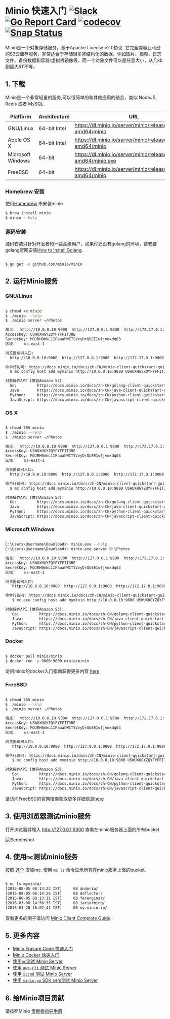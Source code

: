# Minio 快速入门 [![Slack](https://slack.minio.io/slack?type=svg)](https://slack.minio.io) [![Go Report Card](https://goreportcard.com/badge/minio/minio)](https://goreportcard.com/report/minio/minio) [![codecov](https://codecov.io/gh/minio/minio/branch/master/graph/badge.svg)](https://codecov.io/gh/minio/minio) [![Snap Status](https://build.snapcraft.io/badge/minio/minio.svg)](https://build.snapcraft.io/user/minio/minio)

Minio是一个对象存储服务，基于Apache License v2.0协议. 它完全兼容亚马逊的S3云储存服务，非常适合于存储很多非结构化的数据，例如图片、视频、日志文件、备份数据和容器/虚拟机镜像等，而一个对象文件可以是任意大小，从几kb到最大5T不等。 

##  1. 下载

Minio是一个非常轻量的服务,可以很简单的和其他应用的结合，类似 NodeJS, Redis 或者 MySQL.

| Platform| Architecture | URL|
| ----------| -------- | ------|
|GNU/Linux|64-bit Intel|https://dl.minio.io/server/minio/release/linux-amd64/minio|
|Apple OS X|64-bit Intel|https://dl.minio.io/server/minio/release/darwin-amd64/minio|
|Microsoft Windows|64-bit|https://dl.minio.io/server/minio/release/windows-amd64/minio.exe|
|FreeBSD|64-bit|https://dl.minio.io/server/minio/release/freebsd-amd64/minio|

### Homebrew 安装

使用[Homebrew](http://brew.sh/) 来安装minio
 
```sh
$ brew install minio
$ minio --help
```

### 源码安装

源码安装只针对开发者和一些高级用户，如果你还没有golang的环境，请安装golang官网安装[How to install Golang](https://docs.minio.io/docs/zh-CN/how-to-install-golang).

```sh

$ go get -u github.com/minio/minio


```

## 2. 运行Minio服务


### GNU/Linux

 ```sh

$ chmod +x minio
$ ./minio --help
$ ./minio server ~/Photos

端点:  http://10.0.0.10:9000  http://127.0.0.1:9000  http://172.17.0.1:9000
AccessKey: USWUXHGYZQYFYFFIT3RE
SecretKey: MOJRH0mkL1IPauahWITSVvyDrQbEEIwljvmxdq03
区域:    us-east-1

浏览器访问入口:
   http://10.0.0.10:9000  http://127.0.0.1:9000  http://172.17.0.1:9000

命令行访问: https://docs.minio.io/docs/zh-CN/minio-client-quickstart-guide
   $ mc config host add myminio http://10.0.0.10:9000 USWUXHGYZQYFYFFIT3RE MOJRH0mkL1IPauahWITSVvyDrQbEEIwljvmxdq03

对象操作API (兼容Amazon S3):
   Go:         https://docs.minio.io/docs/zh-CN/golang-client-quickstart-guide
   Java:       https://docs.minio.io/docs/zh-CN/java-client-quickstart-guide
   Python:     https://docs.minio.io/docs/zh-CN/python-client-quickstart-guide
   JavaScript: https://docs.minio.io/docs/zh-CN/javascript-client-quickstart-guide

```

### OS X


 ```sh

$ chmod 755 minio
$ ./minio --help
$ ./minio server ~/Photos

端点:  http://10.0.0.10:9000  http://127.0.0.1:9000  http://172.17.0.1:9000
AccessKey: USWUXHGYZQYFYFFIT3RE
SecretKey: MOJRH0mkL1IPauahWITSVvyDrQbEEIwljvmxdq03
区域:    us-east-1

浏览器访问入口:
   http://10.0.0.10:9000  http://127.0.0.1:9000  http://172.17.0.1:9000

命令行访问: https://docs.minio.io/docs/zh-CN/minio-client-quickstart-guide
   $ mc config host add myminio http://10.0.0.10:9000 USWUXHGYZQYFYFFIT3RE MOJRH0mkL1IPauahWITSVvyDrQbEEIwljvmxdq03

对象操作API (兼容Amazon S3):
   Go:         https://docs.minio.io/docs/zh-CN/golang-client-quickstart-guide
   Java:       https://docs.minio.io/docs/zh-CN/java-client-quickstart-guide
   Python:     https://docs.minio.io/docs/zh-CN/python-client-quickstart-guide
   JavaScript: https://docs.minio.io/docs/zh-CN/javascript-client-quickstart-guide

```

### Microsoft Windows

```sh

C:\Users\Username\Downloads> minio.exe --help
C:\Users\Username\Downloads> minio.exe server D:\Photos

端点:  http://10.0.0.10:9000  http://127.0.0.1:9000  http://172.17.0.1:9000
AccessKey: USWUXHGYZQYFYFFIT3RE
SecretKey: MOJRH0mkL1IPauahWITSVvyDrQbEEIwljvmxdq03
区域:    us-east-1

浏览器访问入口:
   http://10.0.0.10:9000  http://127.0.0.1:9000  http://172.17.0.1:9000

命令行访问: https://docs.minio.io/docs/zh-CN/minio-client-quickstart-guide
   $ mc.exe config host add myminio http://10.0.0.10:9000 USWUXHGYZQYFYFFIT3RE MOJRH0mkL1IPauahWITSVvyDrQbEEIwljvmxdq03

对象操作API (兼容Amazon S3):
   Go:         https://docs.minio.io/docs/zh-CN/golang-client-quickstart-guide
   Java:       https://docs.minio.io/docs/zh-CN/java-client-quickstart-guide
   Python:     https://docs.minio.io/docs/zh-CN/python-client-quickstart-guide
   JavaScript: https://docs.minio.io/docs/zh-CN/javascript-client-quickstart-guide


```

### Docker

```sh

$ docker pull minio/minio
$ docker run -p 9000:9000 minio/minio

```
访问minio的docker入门指南获得更多内容 [here](https://docs.minio.io/docs/zh-CN/minio-docker-quickstart-guide)

### FreeBSD

```sh

$ chmod 755 minio
$ ./minio --help
$ ./minio server ~/Photos

端点:  http://10.0.0.10:9000  http://127.0.0.1:9000  http://172.17.0.1:9000
AccessKey: USWUXHGYZQYFYFFIT3RE
SecretKey: MOJRH0mkL1IPauahWITSVvyDrQbEEIwljvmxdq03
区域:    us-east-1

浏览器访问入口:
   http://10.0.0.10:9000  http://127.0.0.1:9000  http://172.17.0.1:9000

命令行访问: https://docs.minio.io/docs/zh-CN/minio-client-quickstart-guide
   $ mc config host add myminio http://10.0.0.10:9000 USWUXHGYZQYFYFFIT3RE MOJRH0mkL1IPauahWITSVvyDrQbEEIwljvmxdq03

对象操作API (兼容Amazon S3):
   Go:         https://docs.minio.io/docs/zh-CN/golang-client-quickstart-guide
   Java:       https://docs.minio.io/docs/zh-CN/java-client-quickstart-guide
   Python:     https://docs.minio.io/docs/zh-CN/python-client-quickstart-guide
   JavaScript: https://docs.minio.io/docs/zh-CN/javascript-client-quickstart-guide


```
请访问FreeBSD的官网指南获取更多详细信息[here](https://www.freebsd.org/doc/handbook/zfs-quickstart.html)

## 3. 使用浏览器测试minio服务

打开浏览器并输入 http://127.0.0.1:9000 查看在minio服务器上面的所有bucket

![Screenshot](https://github.com/minio/minio/blob/master/docs/screenshots/minio-browser.jpg?raw=true)


## 4. 使用`mc`测试minio服务


按照 [这个](https://docs.minio.io/docs/minio-client-quickstart-guide) 安装mc. 使用 `mc ls` 命令显示所有在minio服务上面的bucket.

```sh

$ mc ls myminio/
[2015-08-05 08:13:22 IST]     0B andoria/
[2015-08-05 06:14:26 IST]     0B deflector/
[2015-08-05 08:13:11 IST]     0B ferenginar/
[2016-03-08 14:56:35 IST]     0B jarjarbing/
[2016-01-20 16:07:41 IST]     0B my.minio.io/

```

查看更多的例子请访问 [Minio Client Complete Guide](https://docs.minio.io/docs/zh-CN/minio-client-complete-guide).


## 5. 更多内容

- [Minio Erasure Code 快速入门](https://docs.minio.io/docs/zh-CN/minio-erasure-code-quickstart-guide)
- [Minio Docker 快速入门](https://docs.minio.io/docs/zh-CN/minio-docker-quickstart-guide)
- [使用`mc`测试 Minio Server](https://docs.minio.io/docs/zh-CN/minio-client-quickstart-guide)
- [使用 `aws-cli` 测试 Minio Server](https://docs.minio.io/docs/zh-CN/aws-cli-with-minio)
- [使用 `s3cmd` 测试 Minio Server](https://docs.minio.io/docs/zh-CN/s3cmd-with-minio)
- [使用 `minio-go` SDK ce's测试 Minio Server](https://docs.minio.io/docs/zh-CN/golang-client-quickstart-guide)


## 6. 给Minio项目贡献
请按照Minio [贡献者指导手册](https://github.com/minio/minio/blob/master/CONTRIBUTING.md)
